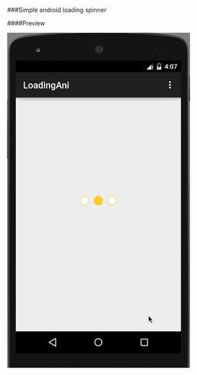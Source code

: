 ###Simple android loading spinner

####Preview

![Preview][ImgPreview]

[ImgPreview]: https://github.com/AndreGeng/LoadingSpinner/blob/master/preview.gif